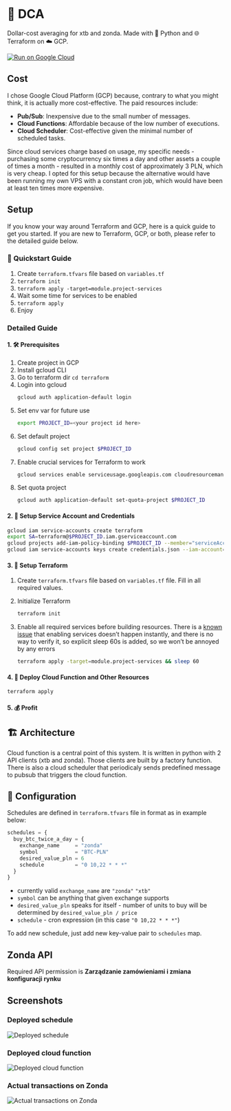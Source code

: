 # 💸 DCA

Dollar-cost averaging for xtb and zonda. Made with 🐍 Python and 🌐 Terraform on ☁️ GCP.

[![Run on Google Cloud](https://deploy.cloud.run/button.svg)](https://deploy.cloud.run?dir=terraform)

## Cost

I chose Google Cloud Platform (GCP) because, contrary to what you might think, it is actually more cost-effective. The paid resources include:

- **Pub/Sub**: Inexpensive due to the small number of messages.
- **Cloud Functions**: Affordable because of the low number of executions.
- **Cloud Scheduler**: Cost-effective given the minimal number of scheduled tasks.

Since cloud services charge based on usage, my specific needs - purchasing some cryptocurrency six times a day and other assets a couple of times a month - resulted in a monthly cost of approximately 3 PLN, which is very cheap. I opted for this setup because the alternative would have been running my own VPS with a constant cron job, which would have been at least ten times more expensive.

## Setup

If you know your way around Terraform and GCP, here is a quick guide to get you started. If you are new to Terraform, GCP, or both, please refer to the detailed guide below.

### 🚀 Quickstart Guide

1. Create `terraform.tfvars` file based on `variables.tf`
2. `terraform init`
3. `terraform apply -target=module.project-services`
4. Wait some time for services to be enabled
5. `terraform apply`
6. Enjoy

### Detailed Guide

#### 1. 🛠️ Prerequisites

1. Create project in GCP
2. Install gcloud CLI
3. Go to terraform dir `cd terraform`
4. Login into gcloud
   ```bash
   gcloud auth application-default login
   ```
5. Set env var for future use
   ```bash
   export PROJECT_ID=<your project id here>
   ```
6. Set default project
   ```bash
   gcloud config set project $PROJECT_ID
   ```
7. Enable crucial services for Terraform to work
   ```bash
   gcloud services enable serviceusage.googleapis.com cloudresourcemanager.googleapis.com
   ```
8. Set quota project
   ```bash
   gcloud auth application-default set-quota-project $PROJECT_ID
   ```

#### 2. 🔐 Setup Service Account and Credentials

```bash
gcloud iam service-accounts create terraform
export SA=terraform@$PROJECT_ID.iam.gserviceaccount.com
gcloud projects add-iam-policy-binding $PROJECT_ID --member="serviceAccount:$SA" --role="roles/owner"
gcloud iam service-accounts keys create credentials.json --iam-account=$SA
```

#### 3. 🔧 Setup Terraform

1. Create `terraform.tfvars` file based on `variables.tf` file. Fill in all required values.
2. Initialize Terraform

   ```bash
   terraform init
   ```

3. Enable all required services before building resources. There is a [known issue](https://registry.terraform.io/providers/hashicorp/google/latest/docs/guides/google_project_service#newly-activated-service-errors) that enabling services doesn’t happen instantly, and there is no way to verify it, so explicit sleep 60s is added, so we won’t be annoyed by any errors
   ```bash
   terraform apply -target=module.project-services && sleep 60
   ```

#### 4. 🚀 Deploy Cloud Function and Other Resources

```bash
terraform apply
```

#### 5. 💰 Profit

## 🏗️ Architecture

Cloud function is a central point of this system. It is written in python with 2 API clients (xtb and zonda). Those clients are built by a factory function. There is also a cloud scheduler that periodicaly sends predefined message to pubsub that triggers the cloud function.

## 🔧 Configuration

Schedules are defined in `terraform.tfvars` file in format as in example below:

```terraform
schedules = {
  buy_btc_twice_a_day = {
    exchange_name     = "zonda"
    symbol            = "BTC-PLN"
    desired_value_pln = 6
    schedule          = "0 10,22 * * *"
  }
}
```

- currently valid `exchange_name` are `"zonda"` `"xtb"`
- `symbol` can be anything that given exchange supports
- `desired_value_pln` speaks for itself - number of units to buy will be determined by `desired_value_pln / price`
- `schedule` - cron expression (in this case `"0 10,22 * * *"`)

To add new schedule, just add new key-value pair to `schedules` map.

## Zonda API

Required API permission is **Zarządzanie zamówieniami i zmiana konfiguracji rynku**

## Screenshots

### Deployed schedule

![Deployed schedule](https://github.com/user-attachments/assets/14f689e9-93ed-4bf7-8479-aa6ac099c67c)

### Deployed cloud function

![Deployed cloud function](https://github.com/user-attachments/assets/9ff00a81-00c2-4497-a6b3-317ec989a15f)

### Actual transactions on Zonda

![Actual transactions on Zonda](https://github.com/user-attachments/assets/34877065-236a-41b7-b871-8e862dab6c3f)
